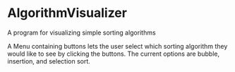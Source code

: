 # AlgorithmVisualizer
A program for visualizing simple sorting algorithms

A Menu containing buttons lets the user select which sorting algorithm they would like to see by clicking the buttons.
The current options are bubble, insertion, and selection sort.
